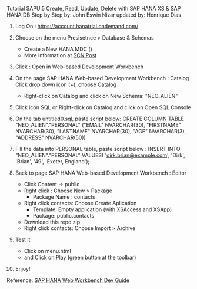 Tutorial SAPUI5 Create, Read, Update, Delete with SAP HANA XS & SAP HANA DB Step by Step
by: John Eswin Nizar
updated by: Henrique Dias

1. Log On : https://account.hanatrial.ondemand.com/

2. Choose on the menu Presisetnce > Database & Schemas

   * Create a New HANA MDC (<trial>)
   * More information at [SCN Post](http://scn.sap.com/community/developer-center/cloud-platform/blog/2016/01/13/sap-hana-multitenant-database-containers-mdc-scenarios-now-on-trial-landscape)

3. Click : Open in Web-based Development Workbench

4. On the page SAP HANA Web-based Development Workbench : Catalog 
   Click drop down icon (+), choose Catalog

   * Right-click on Catalog and click on New Schema: "NEO_ALIEN"

5. Click icon SQL or Right-click on Catalog and click on Open SQL Console
  
6. On the tab untitled0.sql, paste script below:
   CREATE COLUMN TABLE "NEO_ALIEN"."PERSONAL" ("EMAIL" NVARCHAR(30), "FIRSTNAME" NVARCHAR(30), "LASTNAME" NVARCHAR(30), "AGE" NVARCHAR(3), "ADDRESS" NVARCHAR(50))

7. Fill the data into PERSONAL table, paste script below :
 INSERT INTO "NEO_ALIEN"."PERSONAL" VALUES( 'dirk.brian@example.com', 'Dirk', 'Brian', '49', 'Exeter, England');

8. Back to page SAP HANA Web-based Development Workbench : Editor
   - Click Content -> public
   - Right click : Choose New > Package
      - Package Name : contacts  
   - Right click contacts: Choose Create Aplication
      - Template: Empty application (with XSAccess and XSApp)
      - Package: public.contacts

   * Download this repo zip
   * Right click contacts: Choose Import > Archive

9. Test it
   * Click on menu.html 
   * and Click on Play (green button at the toolbar)

10. Enjoy!

Reference: [SAP HANA Web Workbench Dev Guide](http://help.sap.com/hana/SAP_HANA_Developer_Guide_for_SAP_HANA_Web_Workbench_en.pdf)
